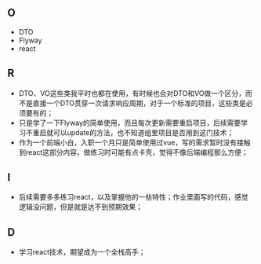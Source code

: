 ## O
- DTO
- Flyway
- react

## R
- DTO、VO这些类我平时也都在使用，有时候也会对DTO和VO做一个区分，而不是直接一个DTO贯穿一次请求响应周期，对于一个标准的项目，这些类是必须要有的；
- 只是学了一下Flyway的简单使用，而且每次更新需要重启项目，后续需要学习不重启就可以update的方法，也不知道组里项目是否用到这门技术；
- 作为一个前端小白，入职一个月只是简单使用过vue，写的需求暂时没有接触到react这部分内容，做练习时可能有点卡壳，觉得不像后端编程那么方便；

## I
- 后续需要多多练习react，以及掌握他的一些特性；作业里面写的代码，感觉逻辑没问题，但是就是达不到预期效果；

## D
- 学习react技术，期望成为一个全栈高手；